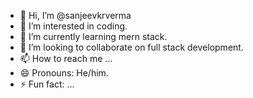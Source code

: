 - 👋 Hi, I’m @sanjeevkrverma
- 👀 I’m interested in coding.
- 🌱 I’m currently learning mern stack.
- 💞️ I’m looking to collaborate on full stack development.
- 📫 How to reach me ...
- 😄 Pronouns: He/him.
- ⚡ Fun fact: ...

<!---
sanjeevkrverma/sanjeevkrverma is a ✨ special ✨ repository because its `README.md` (this file) appears on your GitHub profile.
You can click the Preview link to take a look at your changes.
--->
